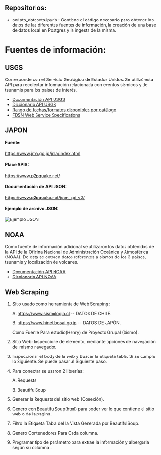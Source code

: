 ## Repositorios:
* scripts_datasets.ipynb : Contiene el código necesario para obtener los datos de las diferentes fuentes de información, la creación de una base de datos local en Postgres y la ingesta de la misma.

# Fuentes de información:
## USGS 
Corresponde con el Servicio Geológico de Estados Unidos. Se utilizó esta API para recolectar información relacionada con eventos sísmicos y de tsunamis para los paises de interés.
* [Documentación API USGS](https://earthquake.usgs.gov/fdsnws/event/1/)
* [Diccionario API USGS](https://earthquake.usgs.gov/data/comcat/index.php#tsunami)
* [Rango de fechas/formatos disponibles por catálogo](https://earthquake.usgs.gov/data/comcat/catalog/us/)
* [FDSN	Web	Service	Specifications](http://www.fdsn.org/webservices/FDSN-WS-Specifications-1.0.pdf)

## JAPON
#### Fuente:
https://www.jma.go.jp/jma/index.html
#### Place APIS:
https://www.p2pquake.net/
#### Documentación de API JSON:
https://www.p2pquake.net/json_api_v2/
#### Ejemplo de archivo JSON:
![Ejemplo JSON](https://user-images.githubusercontent.com/104787036/203128755-af6ed777-dfcd-4df5-bc67-ba593bfa9443.JPG)

## NOAA
Como fuente de información adicional se utilizaron los datos obtenidos de la API de la Oficina Nacional de Administración Oceánica y Atmosférica (NOAA). De esta se extraen datos referentes a sismos de los 3 paises, tsunamis y localización de volcanes.
* [Documentación API NOAA](https://www.ngdc.noaa.gov/hazel/view/swagger#/)
* [Diccionario API NOAA](https://www.ngdc.noaa.gov/hazel/view/about)
  
## Web Scraping 

1. Sitio usado como herramienta de Web Scraping :

 	 A. https://www.sismologia.cl -- DATOS DE CHILE.
  
 	 B. https://www.hinet.bosai.go.jp -- DATOS DE JAPÓN.
  
	Como Fuente Para estudio(Henry) de Proyecto Grupal (Sismo).

2. Sitio Web: Inspeccione de elemento, mediante opciones de navegación del mismo navegador.

3. Inspeccionar el body de la web y Buscar la etiqueta table. Si se cumple lo Siguiente. Se puede pasar al Siguiente paso.

4. Para conectar se usaron 2 librerías:

 	A. Requests
  
	B. BeautifulSoup

5. Generar la Requests del sitio web (Conexión).

6. Genero con BeautifulSoup(html) para poder ver lo que contiene el sitio web o de la pagina.

7. Filtro la Etiqueta Tabla del la Vista Generada por BeautifulSoup.

8. Genero Contenedores Para Cada columna.

9. Programar tipo de parámetro para extrae la información y albergarla según su columna .
